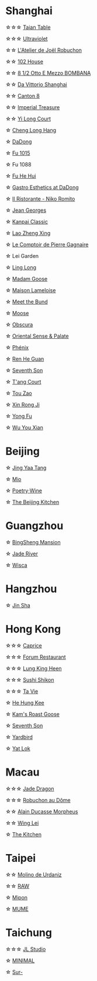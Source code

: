 # Shanghai
☆☆☆ [Taian Table](https://www.instagram.com/p/C0q2OuKrVGN/?hl=en)

☆☆☆ [Ultraviolet](https://www.instagram.com/p/C0gJ6dcOZZI/?hl=en)

☆☆ [L'Atelier de Joël Robuchon](https://www.instagram.com/p/C4V1WtExgpt/?hl=en)

☆☆ [102 House](https://www.instagram.com/p/DCnHk8hSVlt/?hl=en)

☆☆ [8 1/2 Otto E Mezzo BOMBANA](https://www.instagram.com/p/C0qpVCpuNSh/?hl=en)

☆☆ [Da Vittorio Shanghai](https://www.instagram.com/p/C4U_0W3uVhg/?hl=en)

☆☆ [Canton 8](https://www.instagram.com/p/C0ddV7qOfmn/?hl=en)

☆☆ [Imperial Treasure](https://www.instagram.com/p/C4TOrKIxYqc/?hl=en)

☆☆ [Yi Long Court](https://www.instagram.com/p/C4dXH7HLj-7/?hl=en)

☆ [Cheng Long Hang](https://www.instagram.com/p/C4qk3DNvBum/?hl=en)

☆ [DaDong](https://www.instagram.com/p/C4ku-xprxeF/?hl=en)

☆ [Fu 1015](https://www.instagram.com/p/DAgOlXKyTbt/?hl=en)

☆ Fu 1088

☆ [Fu He Hui](https://www.instagram.com/p/C0gWAZJue3A/?hl=en)

☆ [Gastro Esthetics at DaDong](https://www.instagram.com/p/C4eGYYfS2ge/?hl=en)

☆ [Il Ristorante - Niko Romito](https://www.instagram.com/p/C4bEw-ARXJz/?hl=en)

☆ [Jean Georges](https://www.instagram.com/p/C4Yakg1JOda/?hl=en)

☆ [Kanpai Classic](https://www.instagram.com/p/C4bLu4zvZub/?hl=en)

☆ [Lao Zheng Xing](https://www.instagram.com/p/C4iJjYKrMb4/?hl=en)

☆ [Le Comptoir de Pierre Gagnaire](https://www.instagram.com/p/C4kwbHLrRrX/?hl=en)

☆ Lei Garden

☆ [Ling Long](https://www.instagram.com/p/DBawSo5RKkv/?hl=en)

☆ [Madam Goose](https://www.instagram.com/p/C4gM_tYR6Gq/?hl=en)

☆ [Maison Lameloise](https://www.instagram.com/p/C0lc_2zum8A/?hl=en)

☆ [Meet the Bund](https://www.instagram.com/p/C1cWPr4usCp/?hl=en)

☆ [Moose](https://www.instagram.com/p/DB07DyLRCv0/?hl=en)

☆ [Obscura](https://www.instagram.com/p/C2VsO00SSSF/?hl=en)

☆ [Oriental Sense & Palate](https://www.instagram.com/p/DB07rVax2AK/?hl=en)

☆ [Phénix](https://www.instagram.com/p/C4YdVDhP_6B/?hl=en)

☆ [Ren He Guan](https://www.instagram.com/p/C4X6vrpR7nw/?hl=en)

☆ [Seventh Son](https://www.instagram.com/p/C4i6rLMP_7s/?hl=en)

☆ [T'ang Court](https://www.instagram.com/p/DAfiVwrSNxF/?hl=en)

☆ [Tou Zao](https://www.instagram.com/p/C14VF2trX3d/?hl=en)

☆ [Xin Rong Ji](https://www.instagram.com/p/C4afF8sLKwr/?hl=en)

☆ [Yong Fu](https://www.instagram.com/p/DBwAz4UR7il/?hl=en)

☆ [Wu You Xian](https://www.instagram.com/p/DAgOCGbSnqs/?hl=en)

# Beijing
☆ [Jing Yaa Tang](https://www.instagram.com/p/C4YaCrmpSo6/?hl=en)

☆ [Mio](https://www.instagram.com/p/C0lYc5buBue/?hl=en)

☆ [Poetry‧Wine](https://www.instagram.com/p/C4bGHcIJ-Y4/?hl=en)

☆ [The Beijing Kitchen](https://www.instagram.com/p/C4eGjNtS50n/?hl=en)

# Guangzhou
☆ [BingSheng Mansion](https://www.instagram.com/p/C4YcvOSPyy2/?hl=en)

☆ [Jade River](https://www.instagram.com/p/C0lcqCruMBd/?hl=en)

☆ [Wisca](https://www.instagram.com/p/C01q9tlOnfz/?hl=en)

# Hangzhou
☆ [Jin Sha](https://www.instagram.com/p/C0vbB0WLPRM/?hl=en)

# Hong Kong
☆☆☆ [Caprice](https://www.instagram.com/p/C4Yd0Q9vu7C/?hl=en)

☆☆☆ [Forum Restaurant](https://www.instagram.com/p/C0o1Db9LGS5/?hl=en)

☆☆☆ [Lung King Heen](https://www.instagram.com/p/C0qu2sku1r4/?hl=en)

☆☆☆ [Sushi Shikon](https://www.instagram.com/p/C0vxJQfO5YS/?hl=en)

☆☆☆ [Ta Vie](https://www.instagram.com/p/C0o3I_TLB-M/?hl=en)

☆ [He Hung Kee](https://www.instagram.com/p/C4bI9pYPCBe/?hl=en)

☆ [Kam's Roast Goose](https://www.instagram.com/p/C2zevGIr6sX/?hl=en)

☆ [Seventh Son](https://www.instagram.com/p/C4gG34nxpSm/?hl=en)

☆ [Yardbird](https://www.instagram.com/p/C4iDJhqrNZL/?hl=en)

☆ [Yat Lok](https://www.instagram.com/p/C4TPJVlxCW2/?hl=en)

# Macau
☆☆☆ [Jade Dragon](https://www.instagram.com/p/C0iCr9-xy37/?hl=en)

☆☆☆ [Robuchon au Dôme](https://www.instagram.com/p/C01zNNbrMxJ/?hl=en)

☆☆ [Alain Ducasse Morpheus](https://www.instagram.com/p/C4VWJdDrxs2/?hl=en)

☆☆ [Wing Lei](https://www.instagram.com/p/C4dZ1nfr_68/?hl=en)

☆ [The Kitchen](https://www.instagram.com/p/C4Yc9QRv0Pp/?hl=en)

# Taipei
☆☆ [Molino de Urdaniz](https://www.instagram.com/p/DBfqCCDRK1l/?hl=en)

☆☆ [RAW](https://www.instagram.com/p/DBax4xixDtt/?hl=en)

☆ [Mipon](https://www.instagram.com/p/DBbqAmKv_l3/?hl=en)

☆ [MUME](https://www.instagram.com/p/C0dewZuu0ch/?hl=en)

# Taichung
☆☆☆ [JL Studio](https://www.instagram.com/p/DBawymNxmJn/?hl=en)

☆ [MINIMAL](https://www.instagram.com/p/DBbqOm3vbKx/?hl=en)

☆ [Sur-](https://www.instagram.com/p/DBYeFaBpMFH/?hl=en)
